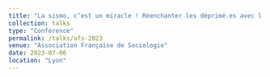 ```yaml
---
title: "La sismo, c’est un miracle ! Réenchanter les déprimé.es avec l’électrothérapie et la deep TMS en clinique psychiatrique privée. Le positionnement sur le marché de la santé mentale et dans une spécialité, des mécanismes de distinction emboîtés"
collection: talks
type: "Conference"
permalink: /talks/afs-2023
venue: "Association Française de Sociologie"
date: 2023-07-06
location: "Lyon"
---
```


